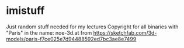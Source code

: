 # imistuff
Just random stuff needed for my lectures
Copyright for all binaries with "Paris" in the name: noe-3d.at from https://sketchfab.com/3d-models/paris-f7ce025e7d94488592ed7bc3ae8e7499
